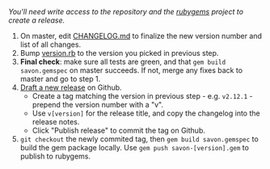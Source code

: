 _You'll need write access to the repository and the [rubygems](https://rubygems.org/gems/savon) project to create a release._

1. On master, edit [CHANGELOG.md](https://github.com/savonrb/savon/blob/master/CHANGELOG.md) to finalize the new version number and list of all changes.
2. Bump [version.rb](https://github.com/savonrb/savon/blob/master/lib/savon/version.rb) to the version you picked in previous step.
3. **Final check**: make sure all tests are green, and that `gem build savon.gemspec` on master succeeds. If not, merge any fixes back to master and go to step 1.
4. [Draft a new release](https://github.com/savonrb/savon/releases/new) on Github.
   - Create a tag matching the version in previous step - e.g. `v2.12.1` - prepend the version number with a "v". 
   - Use `v[version]` for the release title, and copy the changelog into the release notes. 
   - Click "Publish release" to commit the tag on Github.
5. `git checkout` the newly commited tag, then `gem build savon.gemspec` to build the gem package locally. Use `gem push savon-[version].gem` to publish to rubygems.
